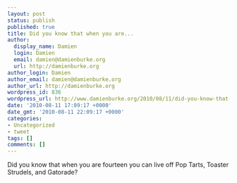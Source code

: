 ```yaml
---
layout: post
status: publish
published: true
title: Did you know that when you are...
author:
  display_name: Damien
  login: Damien
  email: damien@damienburke.org
  url: http://damienburke.org
author_login: Damien
author_email: damien@damienburke.org
author_url: http://damienburke.org
wordpress_id: 836
wordpress_url: http://www.damienburke.org/2010/08/11/did-you-know-that-when-you-are/
date: '2010-08-11 17:09:17 +0000'
date_gmt: '2010-08-11 22:09:17 +0000'
categories:
- Uncategorized
- tweet
tags: []
comments: []
---
```

<p>Did you know that when you are fourteen you can live off Pop Tarts, Toaster Strudels, and Gatorade?</p>
